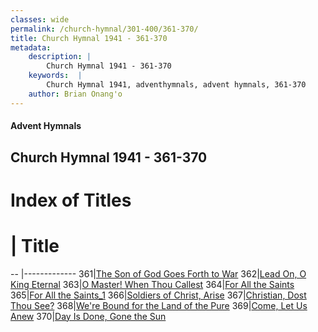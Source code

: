 ```yaml
---
classes: wide
permalink: /church-hymnal/301-400/361-370/
title: Church Hymnal 1941 - 361-370
metadata:
    description: |
        Church Hymnal 1941 - 361-370
    keywords:  |
        Church Hymnal 1941, adventhymnals, advent hymnals, 361-370
    author: Brian Onang'o
---
```


#### Advent Hymnals
## Church Hymnal 1941 - 361-370

# Index of Titles
# | Title                        
-- |-------------
361|[The Son of God Goes Forth to War](/church-hymnal/301-400/361-370/The-Son-of-God-Goes-Forth-to-War)
362|[Lead On, O King Eternal](/church-hymnal/301-400/361-370/Lead-On,-O-King-Eternal)
363|[O Master! When Thou Callest](/church-hymnal/301-400/361-370/O-Master!-When-Thou-Callest)
364|[For All the Saints](/church-hymnal/301-400/361-370/For-All-the-Saints)
365|[For All the Saints_1](/church-hymnal/301-400/361-370/For-All-the-Saints_1)
366|[Soldiers of Christ, Arise](/church-hymnal/301-400/361-370/Soldiers-of-Christ,-Arise)
367|[Christian, Dost Thou See?](/church-hymnal/301-400/361-370/Christian,-Dost-Thou-See)
368|[We're Bound for the Land of the Pure](/church-hymnal/301-400/361-370/We're-Bound-for-the-Land-of-the-Pure)
369|[Come, Let Us Anew](/church-hymnal/301-400/361-370/Come,-Let-Us-Anew)
370|[Day Is Done, Gone the Sun](/church-hymnal/301-400/361-370/Day-Is-Done,-Gone-the-Sun)